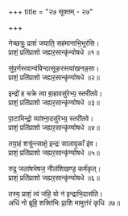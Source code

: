 +++
title = "२७ सूक्तम् - २७"

+++

नेच्छत्रुः॒ प्राशं॑ जयाति॒ सह॑मानाभि॒भूर॑सि।  
प्राशं॒ प्रति॑प्राशो जह्यर॒सान्कृ॑न्वोषधे ॥१॥

सु॑प॒र्णस्त्वान्व॑विन्दत्सूक॒रस्त्वा॑खनन्न॒सा।  
प्राशं॒ प्रति॑प्राशो जह्यर॒सान्कृ॑ण्वोषधे ॥२॥

इन्द्रो॑ ह चक्रे त्वा बा॒हावसु॑रेभ्य॒ स्तरी॑तवे।  
प्राशं॒ प्रति॑प्राशो जह्यर॒सान्कृ॑ण्वोषधे ॥३॥

पा॒टामिन्द्रो॒ व्या॑श्ना॒दसु॑रेभ्य॒ स्तरी॑तवे।  
प्राशं॒ प्रति॑प्राशो जह्यर॒सान्कृ॑ण्वोषधे ॥४॥

तया॒हं शत्रू॑न्त्साक्षे॒ इन्द्रः॑ सालावृ॒काँ इ॑व।  
प्राशं॒ प्रति॑प्राशो जह्यर॒सान्कृ॑ण्वोषधे ॥५॥

रुद्र॒ जला॑षभेषज॒ नील॑शिखण्ड॒ कर्म॑कृत्।  
प्राशं॒ प्रति॑प्राशो जह्यर॒सान्कृ॑ण्वोषधे ॥६॥

तस्य॒ प्राशं॒ त्वं ज॑हि॒ यो न॑ इन्द्राभि॒दास॑ति।  
अधि॑ नो ब्रूहि॒ शक्ति॑भिः प्रा॒शि मामुत्त॑रं कृधि ॥७॥
